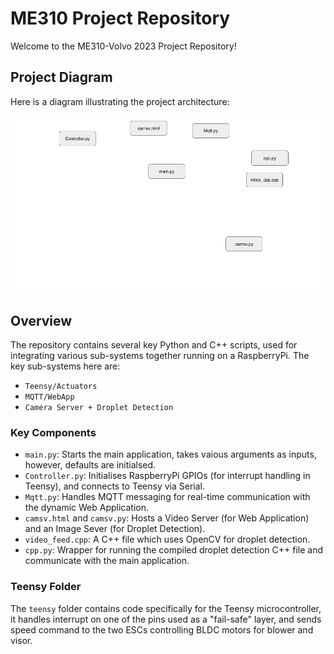 # ME310 Project Repository

Welcome to the ME310-Volvo 2023 Project Repository! 

## Project Diagram

Here is a diagram illustrating the project architecture:

![Project Diagram](images/project_diagram.png "Project Diagram")

## Overview

The repository contains several key Python and C++ scripts, used for integrating various sub-systems together running on a RaspberryPi. The key sub-systems here are:
- `Teensy/Actuators`
- `MQTT/WebApp`
- `Camera Server + Droplet Detection`

### Key Components

- `main.py`: Starts the main application, takes vaious arguments as inputs, however, defaults are initialsed.
- `Controller.py`: Initialises RaspberryPi GPIOs (for interrupt handling in Teensy), and connects to Teensy via Serial.
- `Mqtt.py`: Handles MQTT messaging for real-time communication with the dynamic Web Application.
- `camsv.html` and `camsv.py`: Hosts a Video Server (for Web Application) and an Image Sever (for Droplet Detection).
- `video_feed.cpp`: A C++ file which uses OpenCV for droplet detection.
- `cpp.py`: Wrapper for running the compiled droplet detection C++ file and communicate with the main application.

### Teensy Folder

The `teensy` folder contains code specifically for the Teensy microcontroller, it handles interrupt on one of the pins used as a "fail-safe" layer, and sends speed command to the two ESCs controlling BLDC motors for blower and visor.
